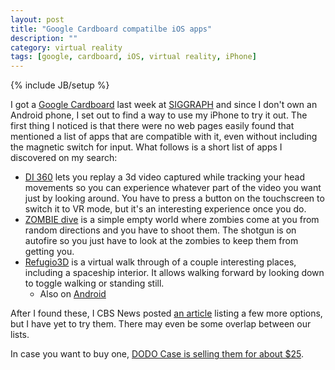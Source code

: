 ```yaml
---
layout: post
title: "Google Cardboard compatilbe iOS apps"
description: ""
category: virtual reality
tags: [google, cardboard, iOS, virtual reality, iPhone]
---
```

{% include JB/setup %}

I got a [Google Cardboard](https://developers.google.com/cardboard/)
last week at
[SIGGRAPH](http://www.siggraph.org/) and since I don't own
an Android phone, I set out to find a way to use my iPhone to try it
out. 
The first thing I noticed is that there were no web pages easily found
that mentioned a list of apps that are compatible with it, even
without including the magnetic switch for input.
What follows is a short list of apps I discovered on my search:

* [DI 360](https://itunes.apple.com/us/app/di-360/id893235638?mt=8) lets you replay a 3d video captured while tracking your head
  movements so you can experience whatever part of the video you want
  just by looking around. You have to press a button on the touchscreen
  to switch it to VR mode, but it's an interesting experience once you
  do.
* [ZOMBIE dive](https://itunes.apple.com/us/app/dive-zombie/id903661452?mt=8) is a simple empty world where zombies come at you from
  random directions and you have to shoot them. The shotgun is on
  autofire so you just have to look at the zombies to keep them from
  getting you.
* [Refugio3D](https://itunes.apple.com/us/app/refugio3d-spacestation/id827207586?mt=8) is a virtual walk through of a couple interesting places,
  including a spaceship interior. It allows walking forward by looking
  down to toggle walking or standing still.
    * Also on [Android](https://play.google.com/store/apps/details?id=com.Refugio3D.SpaceStation&hl=en)

After I found these, I CBS News posted [an
article](http://www.cbsnews.com/news/google-cardboard-works-on-the-iphone-too/)
listing a few more options, but I have yet to try them. 
There may even be some overlap between our lists.

In case you want to buy one, [DODO Case is selling them for about
$25](http://www.dodocase.com/products/google-cardboard-vr-goggle-toolkit).
